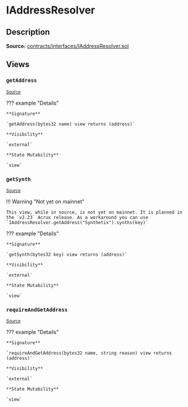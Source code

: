 # IAddressResolver

## Description

**Source:** [contracts/interfaces/IAddressResolver.sol](https://github.com/Synthetixio/synthetix/tree/v2.59.0/contracts/interfaces/IAddressResolver.sol)

## Views

### `getAddress`

<sub>[Source](https://github.com/Synthetixio/synthetix/tree/v2.59.0/contracts/interfaces/IAddressResolver.sol#L5)</sub>

??? example "Details"

    **Signature**

    `getAddress(bytes32 name) view returns (address)`

    **Visibility**

    `external`

    **State Mutability**

    `view`

### `getSynth`

<sub>[Source](https://github.com/Synthetixio/synthetix/tree/v2.59.0/contracts/interfaces/IAddressResolver.sol#L7)</sub>

!!! Warning "Not yet on mainnet"

    This view, while in source, is not yet on mainnet. It is planned in the `v2.23` Acrux release. As a workaround you can use `IAddressResolver.getAddress("Synthetix").synths(key)`

??? example "Details"

    **Signature**

    `getSynth(bytes32 key) view returns (address)`

    **Visibility**

    `external`

    **State Mutability**

    `view`

### `requireAndGetAddress`

<sub>[Source](https://github.com/Synthetixio/synthetix/tree/v2.59.0/contracts/interfaces/IAddressResolver.sol#L9)</sub>

??? example "Details"

    **Signature**

    `requireAndGetAddress(bytes32 name, string reason) view returns (address)`

    **Visibility**

    `external`

    **State Mutability**

    `view`
